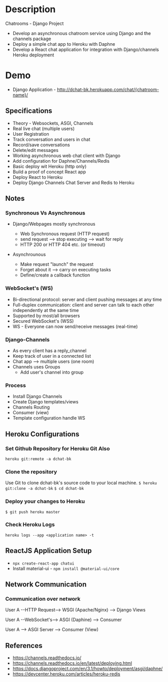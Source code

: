 # Description
Chatrooms - Django Project
- Develop an asynchronous chatroom service using Django and the channels package
- Deploy a simple chat app to Heroku with Daphne
- Develop a React chat application for integration with Django/channels Heroku deployment

# Demo
- Django Application - http://dchat-bk.herokuapp.com/chat/{chatroom-name}/

## Specifications
- Theory - Websockets, ASGI, Channels
- Real live chat (multiple users)
- User Registration
- Track conversation and users in chat
- Record/save conversations
- Delete/edit messages
- Working asynchronous web chat client with Django
- Add configuration for Daphne/Channels/Redis
- Basic deploy wit Heroku (http only)
- Build a proof of concept React app
- Deploy React to Heroku
- Deploy Django Channels Chat Server and Redis to Heroku


## Notes
### Synchronous Vs Asynchronous
- Django/Webpages mostly synchronous
    - Web Synchronous request (HTTP request)
    - send request --> stop executing --> wait for reply
    - HTTP 200 or HTTP 404 etc. (or timeout)

- Asynchrounous
    - Make request "launch" the request 
    - Forget about it --> carry on executing tasks
    - Define/create a callback function

### WebSocket's (WS)
- Bi-directional protocol: server and client pushing messages at any time
- Full-duplex communication: client and server can talk to each other independently at the same time
- Supported by most/all browsers
- Secured WebSocket's (WSS)
- WS - Everyone can now send/receive messages (real-time)

### Django-Channels
- As every client has a reply_channel
- Keep track of user in a connected list
- Chat app --> multiple users (one room)
- Channels uses Groups
    - Add user's channel into group

### Process
- Install Django Channels
- Create Django templates/views
- Channels Routing
- Consumer (view)
- Template configuration handle WS


## Heroku Configurations

### Set Github Repository for Heroku Git Also
`heroku git:remote -a dchat-bk`

### Clone the repository
Use Git to clone dchat-bk's source code to your local machine.
`$ heroku git:clone -a dchat-bk`
`$ cd dchat-bk`

### Deploy your changes to Heroku
`$ git push heroku master`

### Check Heroku Logs
`heroku logs --app <application name> -t`


## ReactJS Application Setup
- `npx create-react-app chatui`
- Install material-ui - `npm install @material-ui/core`


## Network Communication
### Communication over network
User A --HTTP Request--> WSGI (Apache/Nginx) --> Django Views

User A --WebSocket's--> ASGI (Daphine) --> Consumer

User A --> ASGI Server --> Consumer (View)

## References
- https://channels.readthedocs.io/
- https://channels.readthedocs.io/en/latest/deploying.html
- https://docs.djangoproject.com/en/3.1/howto/deployment/asgi/daphne/
- https://devcenter.heroku.com/articles/heroku-redis